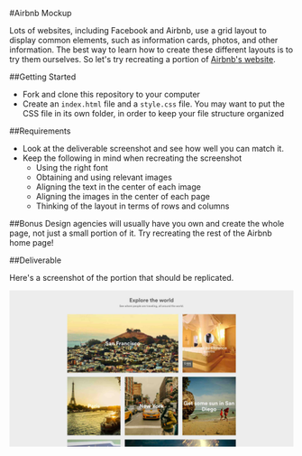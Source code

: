 #Airbnb Mockup

Lots of websites, including Facebook and Airbnb, use a grid layout to display common elements, such as information cards, photos, and other information. The best way to learn how to create these different layouts is to try them ourselves. So let's try recreating a portion of [Airbnb's website](https://www.airbnb.com/).

##Getting Started
* Fork and clone this repository to your computer
* Create an `index.html` file and a `style.css` file. You may want to put the CSS file in its own folder, in order to keep your file structure organized

##Requirements
* Look at the deliverable screenshot and see how well you can match it.
* Keep the following in mind when recreating the screenshot
  * Using the right font
  * Obtaining and using relevant images
  * Aligning the text in the center of each image
  * Aligning the images in the center of each page
  * Thinking of the layout in terms of rows and columns

##Bonus
Design agencies will usually have you own and create the whole page, not just a small portion of it. Try recreating the rest of the Airbnb home page!

##Deliverable

Here's a screenshot of the portion that should be replicated.

![Solution](solution.jpg)
